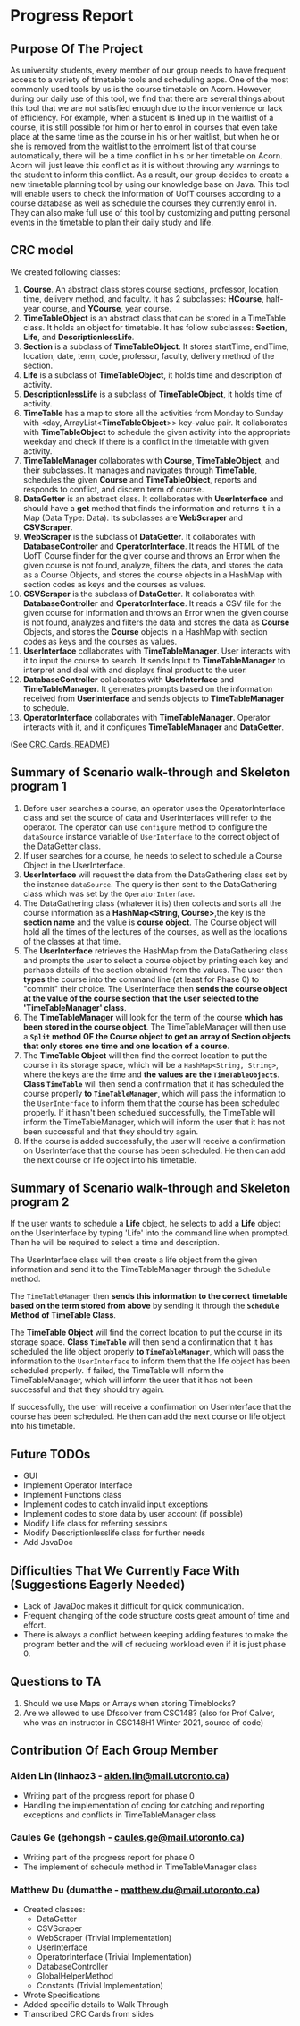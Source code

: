 # Progress Report

## Purpose Of The Project

As university students, every member of our group needs to have frequent access to 
a variety of timetable tools and scheduling apps. One of the most commonly used tools 
by us is the course timetable on Acorn. However, during our daily use of this tool, 
we find that there are several things about this tool that we are not satisfied enough 
due to the inconvenience or lack of efficiency. For example, when a student is lined up
in the waitlist of a course, it is still possible for him or her to enrol in courses
that even take place at the same time as the course in his or her waitlist, but when he
or she is removed from the waitlist to the enrolment list of that course automatically,
there will be a time conflict in his or her timetable on Acorn. Acorn will just leave
this conflict as it is without throwing any warnings to the student to inform this
conflict. As a result, our group decides to create a new timetable planning tool by using
our knowledge base on Java. This tool will enable users to check the information of UofT
courses according to a course database as well as schedule the courses they currently
enrol in. They can also make full use of this tool by customizing and putting personal
events in the timetable to plan their daily study and life.

## CRC model
We created following classes:
1. **Course**. An abstract class stores course sections, professor, location, time, delivery method, and faculty. 
It has 2 subclasses: **HCourse**, half-year course, and **YCourse**, year course.
2. **TimeTableObject** is an abstract class that can be stored in a TimeTable class. It holds an object for timetable. It has follow subclasses: **Section**, **Life**, and **DescriptionlessLife**.
3. **Section** is a subclass of  **TimeTableObject**. It stores startTime, endTime, location, date, term, code, professor, faculty, delivery method of the section.
4. **Life** is a subclass of  **TimeTableObject**, it holds time and description of activity.
5. **DescriptionlessLife** is a subclass of  **TimeTableObject**, it holds time of activity.
6. **TimeTable** has a map to store all the activities from Monday to Sunday with <day, ArrayList<**TimeTableObject**>> key-value pair. It collaborates with **TimeTableObject** to schedule the given activity into the appropriate weekday and check if there is a conflict in the timetable with given activity.
7. **TimeTableManager** collaborates with **Course**, **TimeTableObject**, and their subclasses. It manages and navigates through **TimeTable**, schedules the given **Course** and **TimeTableObject**, reports and responds to conflict, and discern term of course. 
8. **DataGetter** is an abstract class. It collaborates with **UserInterface** and should have a **get** method that finds the information and returns it in a Map (Data Type: Data). Its subclasses are **WebScraper** and **CSVScraper**.
9. **WebScraper** is the subclass of **DataGetter**. It collaborates with **DatabaseController** and **OperatorInterface**. It reads the HTML of the UofT Course finder for the giver course and throws an Error when the given course is not found, analyze, filters the data, and stores the data as a Course Objects, and stores the course objects in a HashMap with section codes as keys and the courses as values.
10. **CSVScraper** is the subclass of **DataGetter**. It collaborates with **DatabaseController** and **OperatorInterface**. It reads a CSV file for the given course for information and throws an Error when the given course is not found, analyzes and filters the data and stores the data as **Course** Objects, and stores the **Course** objects in a HashMap with section codes as keys and the courses as values.
11. **UserInterface** collaborates with **TimeTableManager**. User interacts with it to input the course to search. It sends Input to **TimeTableManager** to interpret and deal with and displays final product to the user.
12. **DatabaseController** collaborates with **UserInterface** and **TimeTableManager**. It generates prompts based on the information received from **UserInterface** and sends objects to **TimeTableManager** to schedule.
13. **OperatorInterface** collaborates with **TimeTableManager**. Operator interacts with it, and it configures **TimeTableManager** and **DataGetter**.

(See [CRC_Cards_README](CRC_Cards/CRC_Cards_README.md))

## Summary of Scenario walk-through and Skeleton program 1 
1. Before user searches a course,  an operator uses the OperatorInterface class and set the source of data and  UserInterfaces will refer to the operator. The operator can use `configure` method to configure the
   `dataSource` instance variable of `UserInterface` to the correct object
   of the DataGetter class.
2. If user searches for a course, he needs to select to schedule a Course Object in the UserInterface.
3. **UserInterface** will request the data from the DataGathering
   class set by the instance `dataSource`. The query is then sent to the
   DataGathering class which was set by the `OperatorInterface`.
4. The DataGathering class (whatever it is) then collects and sorts all the course information as a **HashMap<String, Course>**,the key is the **section name** and the value is **course object**. The Course object will hold all the times of the lectures of the courses, as well as the locations of the classes at that time.
5. The **UserInterface** retrieves the HashMap from the DataGathering class and prompts the user to select a course object by printing each key and perhaps details of the section obtained from the values. The user then **types** the course into the command line (at least for Phase 0) to "commit" their choice. The UserInterface then **sends the course object at the value of the course section that the user selected to the 'TimeTableManager' class**.
6. The **TimeTableManager** will look for the term of the course **which has been stored in the course object**. The TimeTableManager will then use a **`Split` method OF the Course object to get an array of Section objects that only stores one time and one location of a course**.
7. The **TimeTable Object** will then find the correct location to put the
   course in its storage space, which will be a `HashMap<String, String>`,
   where the keys are the time and **the values are the `TimeTableObjects`**.
   **Class `TimeTable`** will then send a confirmation that it has scheduled the
   course properly **to `TimeTableManager`**, which will pass the information to
   the `UserInterface` to inform them that the course has been scheduled
   properly. If it hasn't been scheduled successfully, the TimeTable will
   inform the TimeTableManager, which will inform the user that it has not
   been successful and that they should try again. 
8. If the course is added successfully, the user will receive a
   confirmation on UserInterface that the course has been scheduled. He then
   can add the next course or life object into his timetable.

## Summary of Scenario walk-through and Skeleton program 2 

If the user wants to schedule a **Life** object, he selects to add a **Life** object on the UserInterface by typing 'Life' into the command line when prompted. Then he will be required to select a time and description.

The UserInterface class will then create a life object from the given
information and send it to the TimeTableManager through the `Schedule`
method.

The `TimeTableManager` then **sends this information to the correct
timetable based on the term stored from above** by sending it through the
**`Schedule` Method of TimeTable Class**.

The **TimeTable Object** will find the correct location to put the course in its storage space.
**Class `TimeTable`** will then send a confirmation that it has scheduled
the life object properly **to `TimeTableManager`**, which will pass the
information to the `UserInterface` to inform them that the life object has
been scheduled properly. If failed, the
TimeTable will inform the TimeTableManager, which will inform the user
that it has not been successful and that they should try again.

If successfully, the user will receive a confirmation on UserInterface that the course has been scheduled. He then can add the next course or life object into his timetable.


## Future TODOs

* GUI
* Implement Operator Interface
* Implement Functions class
* Implement codes to catch invalid input exceptions
* Implement codes to store data by user account (if possible)
* Modify Life class for referring sessions
* Modify Descriptionlesslife class for further needs
* Add JavaDoc

## Difficulties That We Currently Face With (Suggestions Eagerly Needed)

* Lack of JavaDoc makes it difficult for quick communication.
* Frequent changing of the code structure costs great amount of time and effort.
* There is always a conflict between keeping adding features to make the program better and the will of reducing workload even if it is just phase 0.

## Questions to TA

1. Should we use Maps or Arrays when storing Timeblocks?
2. Are we allowed to use Dfssolver from CSC148? (also for Prof Calver, who was 
an instructor in CSC148H1 Winter 2021, source of code)

## Contribution Of Each Group Member

### Aiden Lin (linhaoz3 - aiden.lin@mail.utoronto.ca)

* Writing part of the progress report for phase 0
* Handling the implementation of coding for catching and reporting exceptions and conflicts in TimeTableManager class

### Caules Ge (gehongsh - caules.ge@mail.utoronto.ca)
* Writing part of the progress report for phase 0
* The implement of schedule method in TimeTableManager class

### Matthew Du (dumatthe - matthew.du@mail.utoronto.ca)
* Created classes:
  * DataGetter
  * CSVScraper
  * WebScraper (Trivial Implementation)
  * UserInterface
  * OperatorInterface (Trivial Implementation)
  * DatabaseController
  * GlobalHelperMethod
  * Constants (Trivial Implementation)
* Wrote Specifications
* Added specific details to Walk Through
* Transcribed CRC Cards from slides
